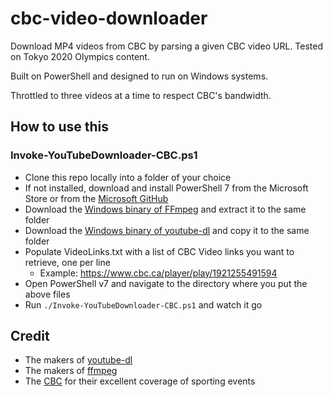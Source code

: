 # cbc-video-downloader
Download MP4 videos from CBC by parsing a given CBC video URL. Tested on Tokyo 2020 Olympics content.

Built on PowerShell and designed to run on Windows systems.

Throttled to three videos at a time to respect CBC's bandwidth.

## How to use this
### Invoke-YouTubeDownloader-CBC.ps1
* Clone this repo locally into a folder of your choice
* If not installed, download and install PowerShell 7 from the Microsoft Store or from the [Microsoft GitHub](https://github.com/PowerShell/PowerShell)
* Download the [Windows binary of FFmpeg](https://ffmpeg.org/download.html#build-windows) and extract it to the same folder
* Download the [Windows binary of youtube-dl](https://yt-dl.org/latest/youtube-dl.exe) and copy it to the same folder
* Populate VideoLinks.txt with a list of CBC Video links you want to retrieve, one per line
  * Example: https://www.cbc.ca/player/play/1921255491594
* Open PowerShell v7 and navigate to the directory where you put the above files
* Run ```./Invoke-YouTubeDownloader-CBC.ps1``` and watch it go

## Credit
* The makers of [youtube-dl](https://github.com/ytdl-org/youtube-dl)
* The makers of [ffmpeg](https://www.ffmpeg.org/)
* The [CBC](https://www.cbc.ca/) for their excellent coverage of sporting events

